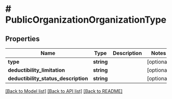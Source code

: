 # # PublicOrganizationOrganizationType

## Properties

Name | Type | Description | Notes
------------ | ------------- | ------------- | -------------
**type** | **string** |  | [optional]
**deductibility_limitation** | **string** |  | [optional]
**deductibility_status_description** | **string** |  | [optional]

[[Back to Model list]](../../README.md#models) [[Back to API list]](../../README.md#endpoints) [[Back to README]](../../README.md)
